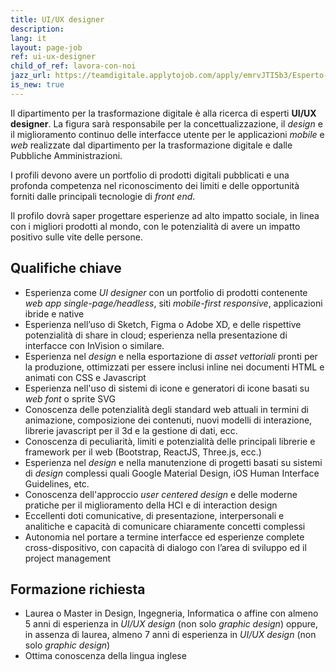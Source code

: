 ```yaml
---
title: UI/UX designer
description:
lang: it
layout: page-job
ref: ui-ux-designer
child_of_ref: lavora-con-noi
jazz_url: https://teamdigitale.applytojob.com/apply/emrvJTI5b3/Esperto-UIUX-Designer.html
is_new: true
---
```


Il dipartimento per la trasformazione digitale è alla ricerca di esperti
**UI/UX designer**. La figura sarà responsabile per la
concettualizzazione, il *design* e il miglioramento continuo delle
interfacce utente per le applicazioni *mobile* e *web* realizzate dal
dipartimento per la trasformazione digitale e dalle Pubbliche
Amministrazioni.

I profili devono avere un portfolio di prodotti digitali pubblicati e
una profonda competenza nel riconoscimento dei limiti e delle
opportunità forniti dalle principali tecnologie di *front end*.

Il profilo dovrà saper progettare esperienze ad alto impatto sociale, in
linea con i migliori prodotti al mondo, con le potenzialità di avere un
impatto positivo sulle vite delle persone.

## Qualifiche chiave

-   Esperienza come *UI designer* con un portfolio di prodotti
    contenente *web app single-page/headless*, siti *mobile-first
    responsive*, applicazioni ibride e native
-   Esperienza nell’uso di Sketch, Figma o Adobe XD, e delle rispettive
    potenzialità di share in cloud; esperienza nella presentazione di
    interfacce con InVision o similare.
-   Esperienza nel *design* e nella esportazione di *asset vettoriali*
    pronti per la produzione, ottimizzati per essere inclusi inline nei
    documenti HTML e animati con CSS e Javascript
-   Esperienza nell'uso di sistemi di icone e generatori di icone basati
    su *web font* o sprite SVG
-   Conoscenza delle potenzialità degli standard web attuali in termini
    di animazione, composizione dei contenuti, nuovi modelli di
    interazione, librerie javascript per il 3d e la gestione di dati,
    ecc.
-   Conoscenza di peculiarità, limiti e potenzialità delle principali
    librerie e framework per il web (Bootstrap, ReactJS, Three.js, ecc.)
-   Esperienza nel *design* e nella manutenzione di progetti basati su
    sistemi di *design* complessi quali Google Material Design, iOS
    Human Interface Guidelines, etc.
-   Conoscenza dell'approccio *user centered design* e delle moderne
    pratiche per il miglioramento della HCI e di interaction design  
-   Eccellenti doti comunicative, di presentazione, interpersonali e
    analitiche e capacità di comunicare chiaramente concetti complessi
-   Autonomia nel portare a termine interfacce ed esperienze complete
    cross-dispositivo, con capacità di dialogo con l’area di sviluppo ed
    il project management

## Formazione richiesta

-   Laurea o Master in Design, Ingegneria, Informatica o affine con
    almeno 5 anni di esperienza in *UI/UX design* (non solo *graphic
    design*) oppure, in assenza di laurea, almeno 7 anni di esperienza
    in *UI/UX design* (non solo *graphic design*)
-   Ottima conoscenza della lingua inglese
